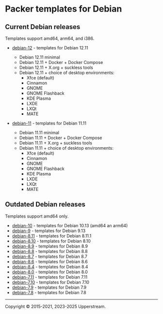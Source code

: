 # Packer templates for Debian

## Current Debian releases

Templates support amd64, arm64, and i386.

* [debian-12](debian-12/README.md) - templates for Debian 12.11

  * Debian 12.11 minimal
  * Debian 12.11 + Docker + Docker Compose
  * Debian 12.11 + X.org + suckless tools
  * Debian 12.11 + choice of desktop environments:
    * Xfce (default)
    * Cinnamon
    * GNOME
    * GNOME Flashback
    * KDE Plasma
    * LXDE
    * LXQt
    * MATE

* [debian-11](debian-11/README.md) - templates for Debian 11.11

  * Debian 11.11 minimal
  * Debian 11.11 + Docker + Docker Compose
  * Debian 11.11 + X.org + suckless tools
  * Debian 11.11 + choice of desktop environments:
    * Xfce (default)
    * Cinnamon
    * GNOME
    * GNOME Flashback
    * KDE Plasma
    * LXDE
    * LXQt
    * MATE

## Outdated Debian releases

Templates support amd64 only.

* [debian-10](debian-10/README.md) - templates for Debian 10.13 (amd64 an arm64)
* [debian-9](debian-9/README.md) - templates for Debian 9.13
* [debian-8.11](debian-8.11/README.md) - templates for Debian 8.11.1
* [debian-8.10](debian-8.10/README.md) - templates for Debian 8.10
* [debian-8.9](debian-8.9/README.md) - templates for Debian 8.9
* [debian-8.8](debian-8.8/README.md) - templates for Debian 8.8
* [debian-8.7](debian-8.7/README.md) - templates for Debian 8.7
* [debian-8.6](debian-8.6/README.md) - templates for Debian 8.6
* [debian-8.4](debian-8.4/README.md) - templates for Debian 8.4
* [debian-8.0](debian-8.0/README.md) - templates for Debian 8.0
* [debian-7.11](debian-7.11/README.md) - templates for Debian 7.11
* [debian-7.10](debian-7.10/README.md) - templates for Debian 7.10
* [debian-7.9](debian-7.9/README.md) - templates for Debian 7.9
* [debian-7.8](debian-7.8/README.md) - templates for Debian 7.8

- - -

Copyright &copy; 2015-2021, 2023-2025 Upperstream.
